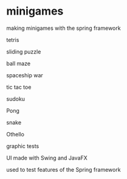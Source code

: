 # minigames

making minigames with the spring framework

tetris

sliding puzzle

ball maze

spaceship war

tic tac toe

sudoku

Pong

snake

Othello

graphic tests

UI made with Swing and JavaFX

used to test features of the Spring framework
